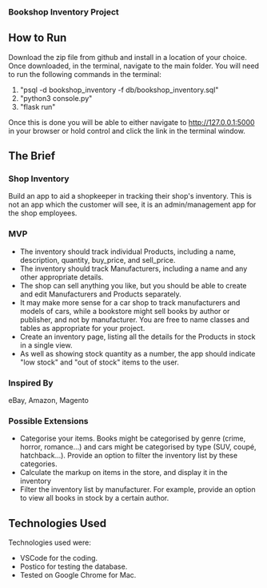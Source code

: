 ### Bookshop Inventory Project
## How to Run

Download the zip file from github and install in a location of your choice.
Once downloaded, in the terminal, navigate to the main folder. You will need to run the following commands in the terminal:

1. "psql -d bookshop_inventory -f db/bookshop_inventory.sql"
2. "python3 console.py"
3. "flask run"

Once this is done you will be able to either navigate to http://127.0.0.1:5000 in your browser or hold control and click the link in the terminal window.

## The Brief

### Shop Inventory
Build an app to aid a shopkeeper in tracking their shop's inventory. This is not an app which the customer will see, it is an admin/management app for the shop employees.

### MVP
- The inventory should track individual Products, including a name, description, quantity, buy_price, and sell_price.
- The inventory should track Manufacturers, including a name and any other appropriate details.
- The shop can sell anything you like, but you should be able to create and edit Manufacturers and Products separately.
- It may make more sense for a car shop to track manufacturers and models of cars, while a bookstore might sell books by author or publisher, and not by manufacturer. You are free to name classes and tables as appropriate for your project.
- Create an inventory page, listing all the details for the Products in stock in a single view.
- As well as showing stock quantity as a number, the app should indicate "low stock" and "out of stock" items to the user.
### Inspired By
eBay, Amazon, Magento

### Possible Extensions
- Categorise your items. Books might be categorised by genre (crime, horror, romance...) and cars might be categorised by type (SUV, coupé, hatchback...). Provide an option to filter the inventory list by these categories.
- Calculate the markup on items in the store, and display it in the inventory
- Filter the inventory list by manufacturer. For example, provide an option to view all books in stock by a certain author.

## Technologies Used

Technologies used were:

- VSCode for the coding.
- Postico for testing the database.
- Tested on Google Chrome for Mac.

